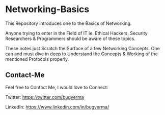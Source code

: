 # Networking-Basics

This Repository introduces one to the Basics of Networking. 

Anyone trying to enter in the Field of IT ie. Ethical Hackers, Security Researchers &amp; Programmers should be aware of these topics.

These notes just Scratch the Surface of a few Networking Concepts. One can and must dive in deep to Understand the Concepts & Working of the mentioned Protocols properly.

## Contact-Me

Feel free to Contact Me, I would love to Connect:

Twitter: https://twitter.com/bugverma

LinkedIn: https://www.linkedin.com/in/bugverma/
